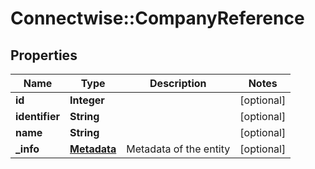 # Connectwise::CompanyReference

## Properties
Name | Type | Description | Notes
------------ | ------------- | ------------- | -------------
**id** | **Integer** |  | [optional] 
**identifier** | **String** |  | [optional] 
**name** | **String** |  | [optional] 
**_info** | [**Metadata**](Metadata.md) | Metadata of the entity | [optional] 


